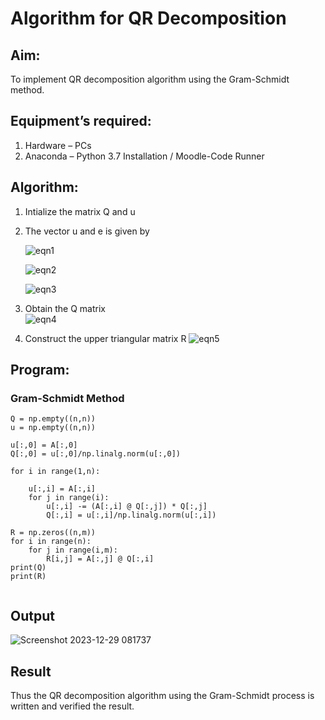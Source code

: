 # Algorithm for QR Decomposition
## Aim:
To implement QR decomposition algorithm using the Gram-Schmidt method.
## Equipment’s required:
1.	Hardware – PCs
2.	Anaconda – Python 3.7 Installation / Moodle-Code Runner
## Algorithm:
1.	Intialize the matrix Q and u
2.	The vector u and e is given by

    ![eqn1](./ex4.jpg)

    ![eqn2](./ex6.jpg)

    ![eqn3](./ex3.jpg)

3.	Obtain the Q matrix   
    ![eqn4](./ex1.jpg)
4.	Construct the upper triangular matrix R
    ![eqn5](./ex2.jpg)



## Program:
### Gram-Schmidt Method
```
Q = np.empty((n,n))
u = np.empty((n,n))

u[:,0] = A[:,0]
Q[:,0] = u[:,0]/np.linalg.norm(u[:,0])

for i in range(1,n):
    
    u[:,i] = A[:,i]
    for j in range(i):
        u[:,i] -= (A[:,i] @ Q[:,j]) * Q[:,j]
        Q[:,i] = u[:,i]/np.linalg.norm(u[:,i])
    
R = np.zeros((n,m))
for i in range(n):
    for j in range(i,m):
        R[i,j] = A[:,j] @ Q[:,i]
print(Q)
print(R)


```

## Output
![Screenshot 2023-12-29 081737](https://github.com/subikshan2006/QRdecomposition/assets/139841805/1778a5a9-2677-4fd0-ad20-8043236e2939)


## Result
Thus the QR decomposition algorithm using the Gram-Schmidt process is written and verified the result.
